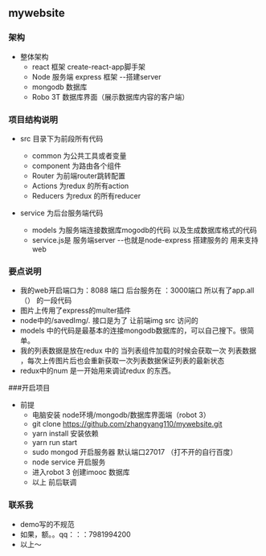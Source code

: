 ## mywebsite

### 架构
- 整体架构
    - react 框架 create-react-app脚手架
    - Node 服务端  express 框架 --搭建server
    - mongodb 数据库
    - Robo 3T  数据库界面（展示数据库内容的客户端）
### 项目结构说明
- src 目录下为前段所有代码

    - common 为公共工具或者变量
    - component 为路由各个组件
    - Router 为前端router跳转配置
    - Actions 为redux 的所有action
    - Reducers 为redux 的所有reducer


- service 为后台服务端代码
    - models 为服务端连接数据库mogodb的代码  以及生成数据库格式的代码
    - service.js是 服务端server --也就是node-express 搭建服务的  用来支持web

### 要点说明
- 我的web开启端口为：8088 端口 后台服务在 ：3000端口  所以有了app.all （） 的一段代码
- 图片上传用了express的multer插件
- node中的/savedImg/*.*  接口是为了 让前端img src 访问的
- models 中的代码是最基本的连接mongodb数据库的，可以自己搜下。很简单。
- 我的列表数据是放在redux 中的  当列表组件加载的时候会获取一次 列表数据 ，每次上传图片后也会重新获取一次列表数据保证列表的最新状态
- redux中的num 是一开始用来调试redux 的东西。

###开启项目
- 前提
    - 电脑安装 node环境/mongodb/数据库界面端（robot 3）
    - git clone https://github.com/zhangyang110/mywebsite.git
    - yarn install   安装依赖
    - yarn run start
    - sudo mongod 开启服务器 默认端口27017  （打不开的自行百度）
    - node service 开启服务
    - 进入robot 3 创建imooc 数据库
    - 以上  前后联调
### 联系我
-  demo写的不规范
- 如果，额。。qq：：：7981994200
- 以上～
